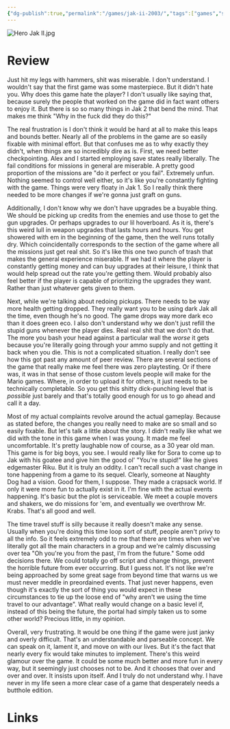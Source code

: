 ```yaml
---
{"dg-publish":true,"permalink":"/games/jak-ii-2003/","tags":["games","streamed"],"created":"2024-11-10","updated":"2025-09-04"}
---
```



![Hero Jak II.jpg](/img/user/_sys/Attachments/Hero%20Jak%20II.jpg)

# Review

Just hit my legs with hammers, shit was miserable. I don't understand. I wouldn't say that the first game was some masterpiece. But it didn't hate you. Why does this game hate the player? I don't usually like saying that, because surely the people that worked on the game did in fact want others to enjoy it. But there is so so many things in Jak 2 that bend the mind. That makes me think "Why in the fuck did they do this?"

The real frustration is I don't think it would be hard at all to make this leaps and bounds better. Nearly all of the problems in the game are so easily fixable with minimal effort. But that confuses me as to why exactly they didn't, when things are so incredibly dire as is. First, we need better checkpointing. Alex and I started employing save states really liberally. The fail conditions for missions in general are miserable. A pretty good proportion of the missions are "do it perfect or you fail". Extremely unfun. Nothing seemed to control well either, so it's like you're constantly fighting with the game. Things were very floaty in Jak 1. So I really think there needed to be more changes if we're gonna just graft on guns.

Additionally, I don't know why we don't have upgrades be a buyable thing. We should be picking up credits from the enemies and use those to get the gun upgrades. Or perhaps upgrades to our lil hoverboard. As it is, there's this weird lull in weapon upgrades that lasts hours and hours. You get showered with em in the beginning of the game, then the well runs totally dry. Which coincidentally corresponds to the section of the game where all the missions just get real shit. So it's like this one two punch of trash that makes the general experience miserable. If we had it where the player is constantly getting money and can buy upgrades at their leisure, I think that would help spread out the rate you're getting them. Would probably also feel better if the player is capable of prioritizing the upgrades they want. Rather than just whatever gets given to them.

Next, while we're talking about redoing pickups. There needs to be way more health getting dropped. They really want you to be using dark Jak all the time, even though he's no good. The game drops way more dark eco than it does green eco. I also don't understand why we don't just refill the stupid guns whenever the player dies. Real real shit that we don't do that. The more you bash your head against a particular wall the *worse* it gets because you're literally going through your ammo supply and not getting it back when you die. This is not a complicated situation. I really don't see how this got past any amount of peer review. There are several sections of the game that really make me feel there was zero playtesting. Or if there was, it was in that sense of those custom levels people will make for the Mario games. Where, in order to upload it for others, it just needs to be technically completable. So you get this shitty dick-punching level that is *possible* just barely and that's totally good enough for us to go ahead and call it a day.

Most of my actual complaints revolve around the actual gameplay. Because as stated before, the changes you really need to make are so small and so easily fixable. But let's talk a little about the story. I didn't really like what we did with the tone in this game when I was young. It made me feel uncomfortable. It's pretty laughable now of course, as a 30 year old man. This game is for big boys, you see. I would really like for Sora to come up to Jak with his goatee and give him the good ol' "You're stupid!" like he gives edgemaster Riku. But it is truly an oddity. I can't recall such a vast change in tone happening from a game to its sequel. Clearly, someone at Naughty Dog had a vision. Good for them, I suppose. They made a crapsack world. If only it were more fun to actually exist in it. I'm fine with the actual events happening. It's basic but the plot is serviceable. We meet a couple movers and shakers, we do missions for 'em, and eventually we overthrow Mr. Krabs. That's all good and well.

The time travel stuff is silly because it really doesn't make any sense. Usually when you're doing this time loop sort of stuff, people aren't privy to all the info. So it feels extremely odd to me that there are times when we've literally got all the main characters in a group and we're calmly discussing over tea "Oh you're you from the past, I'm from the future." Some odd decisions there. We could totally go off script and change things, prevent the horrible future from ever occurring. But I guess not. It's not like we're being approached by some great sage from beyond time that warns us we must never meddle in preordained events. That just never happens, even though it's exactly the sort of thing you would expect in these circumstances to tie up the loose end of "why aren't we using the time travel to our advantage". What really would change on a basic level if, instead of this being the future, the portal had simply taken us to some other world? Precious little, in my opinion.

Overall, very frustrating. It would be one thing if the game were just janky and overly difficult. That's an understandable and parseable concept. We can speak on it, lament it, and move on with our lives. But it's the fact that nearly every fix would take minutes to implement. There's this weird glamour over the game. It could be some much better and more fun in every way, but it seemingly just chooses not to be. And it chooses that over and over and over. It insists upon itself. And I truly do not understand why. I have never in my life seen a more clear case of a game that desperately needs a butthole edition.

# Links

